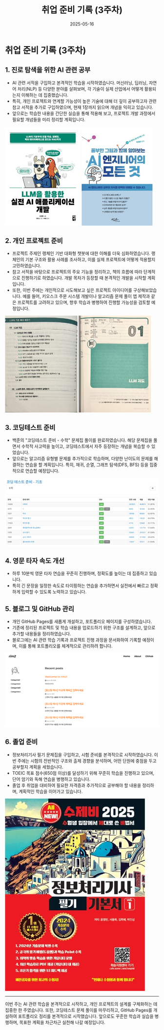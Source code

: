 ﻿---
title: "취업 준비 기록 (3주차)"
date: 2025-05-16
layout: post
categories: [취업준비]
tags: [AI, 코딩테스트, 졸업준비, 타자연습, 프로젝트, GitHub]
---

# 취업 준비 기록 (3주차)

## 1. 진로 탐색을 위한 AI 관련 공부

- AI 관련 서적을 구입하고 본격적인 학습을 시작하였습니다. 머신러닝, 딥러닝, 자연어 처리(NLP) 등 다양한 분야를 살펴보며, 각 기술이 실제 산업에서 어떻게 활용되는지 이해하는 데 집중했습니다.
- 특히, 개인 프로젝트와 연계할 가능성이 높은 기술에 대해 더 깊이 공부하고자 관련 참고 서적을 추가로 구입하였으며, 현재 1장까지 읽으며 개념을 익히고 있습니다.
- 앞으로는 학습한 내용을 간단한 실습을 통해 적용해 보고, 프로젝트 개발 과정에서 필요할 개념들을 미리 정리할 계획입니다.

<!-- 가로 2장 정렬 -->
<p float="left">
  <img src="/images/0516/0516-1.jpg" width="49%" />
  <img src="/images/0516/0516-2.jpg" width="46%" />
</p>


## 2. 개인 프로젝트 준비

- 프로젝트 주제인 랭체인 기반 대화형 챗봇에 대한 이해를 더욱 심화하였습니다. 랭체인의 기본 구조와 활용 사례를 조사하고, 이를 실제 프로젝트에 어떻게 적용할지 고민하였습니다.
- 참고 서적을 바탕으로 프로젝트의 주요 기능을 정리하고, 책의 흐름에 따라 단계적으로 진행하기로 하였습니다. 개발 목차가 등장할 때 본격적인 개발을 시작할 계획입니다.
- 또한, 이번 주에는 개인적으로 시도해보고 싶은 프로젝트 아이디어를 구상해보았습니다. 예를 들어, 키오스크 주문 시스템 개발이나 알고리즘 문제 풀이 앱 제작과 같은 프로젝트를 고려하고 있으며, 향후 학습과 병행하여 진행할 가능성을 검토할 예정입니다.

<!-- 가로 2장 정렬 -->
<p float="left">
  <img src="/images/0516/0516-3.jpg" width="47%" />
  <img src="/images/0516/0516-4.jpg" width="47%" />
</p>


## 3. 코딩테스트 준비

- 백준의 "코딩테스트 준비 - 수학" 문제집 풀이를 완료하였습니다. 해당 문제집을 풀면서 수학적 사고력을 높이고, 코딩테스트에서 자주 등장하는 개념을 복습할 수 있었습니다.
- 앞으로는 알고리즘 유형별 문제를 추가적으로 학습하며, 다양한 난이도의 문제를 해결하는 연습을 할 계획입니다. 특히, 재귀, 순열, 그래프 탐색(DFS, BFS) 등을 집중적으로 연습할 예정입니다.

<!-- 일반적 삽입 -->
![](/images/0516/0516-5.png)


## 4. 영문 타자 속도 개선

- 하루 10분씩 영문 타자 연습을 꾸준히 진행하며, 정확도를 높이는 데 집중하고 있습니다.
- 특히 긴 문장을 일정한 속도로 타이핑하는 연습을 추가하면서 실전에서 빠르고 정확하게 입력할 수 있도록 노력하고 있습니다.


## 5. 블로그 및 GitHub 관리

- 개인 GitHub Pages를 새롭게 개설하고, 포트폴리오 페이지를 구성하였습니다.
- 기존에 정리된 프로젝트 및 학습 내용을 업로드하기 위한 구조를 설계하고, 앞으로 추가할 내용들을 정리하였습니다.
- 블로그에는 AI 관련 학습 기록과 프로젝트 진행 과정을 문서화하여 기록할 예정이며, 이를 통해 포트폴리오를 체계적으로 관리하려 합니다.

![](/images/0516/0516-6.png)


## 6. 졸업 준비

- 정보처리기사 필기 문제집을 구입하고, 시험 준비를 본격적으로 시작하였습니다. 이번 주에는 시험의 전반적인 구조와 출제 경향을 분석하며, 어떤 단원에 중점을 두고 공부할지 계획을 세웠습니다.
- TOEIC 목표 점수(650점 이상)를 달성하기 위해 꾸준히 학습을 진행하고 있으며, 단어 암기와 독해 연습을 병행하고 있습니다.
- 졸업 후 취업을 대비하여 필요한 자격증과 추가적으로 공부해야 할 내용을 정리하며, 계획적인 학습을 이어가고 있습니다.

![](/images/0516/0516-7.jpg)


---

이번 주는 AI 관련 학습을 본격적으로 시작하고, 개인 프로젝트의 설계를 구체화하는 데 집중한 한 주였습니다. 또한, 코딩테스트 문제 풀이를 마무리하고, GitHub Pages를 개설하여 포트폴리오 정리를 본격적으로 시작했습니다. 앞으로도 꾸준한 학습과 실습을 병행하며, 목표한 계획을 차근차근 실천해 나갈 예정입니다.
